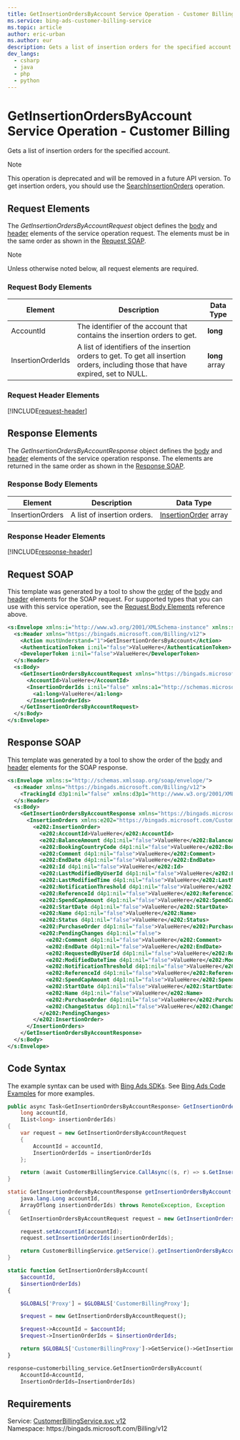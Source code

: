```yaml
---
title: GetInsertionOrdersByAccount Service Operation - Customer Billing
ms.service: bing-ads-customer-billing-service
ms.topic: article
author: eric-urban
ms.author: eur
description: Gets a list of insertion orders for the specified account.
dev_langs: 
  - csharp
  - java
  - php
  - python
---
```

# GetInsertionOrdersByAccount Service Operation - Customer Billing
Gets a list of insertion orders for the specified account.

> [!NOTE]
> This operation is deprecated and will be removed in a future API version. To get insertion orders, you should use the [SearchInsertionOrders](searchinsertionorders.md) operation.

## <a name="request"></a>Request Elements
The *GetInsertionOrdersByAccountRequest* object defines the [body](#request-body) and [header](#request-header) elements of the service operation request. The elements must be in the same order as shown in the [Request SOAP](#request-soap). 

> [!NOTE]
> Unless otherwise noted below, all request elements are required.

### <a name="request-body"></a>Request Body Elements

|Element|Description|Data Type|
|-----------|---------------|-------------|
|<a name="accountid"></a>AccountId|The identifier of the account that contains the insertion orders to get.|**long**|
|<a name="insertionorderids"></a>InsertionOrderIds|A list of identifiers of the insertion orders to get. To get all insertion orders, including those that have expired, set to NULL.|**long** array|

### <a name="request-header"></a>Request Header Elements
[!INCLUDE[request-header](./includes/request-header.md)]

## <a name="response"></a>Response Elements
The *GetInsertionOrdersByAccountResponse* object defines the [body](#response-body) and [header](#response-header) elements of the service operation response. The elements are returned in the same order as shown in the [Response SOAP](#response-soap).

### <a name="response-body"></a>Response Body Elements

|Element|Description|Data Type|
|-----------|---------------|-------------|
|<a name="insertionorders"></a>InsertionOrders|A list of insertion orders.|[InsertionOrder](insertionorder.md) array|

### <a name="response-header"></a>Response Header Elements
[!INCLUDE[response-header](./includes/response-header.md)]

## <a name="request-soap"></a>Request SOAP
This template was generated by a tool to show the [order](../guides/services-protocol.md#element-order) of the [body](#request-body) and [header](#request-header) elements for the SOAP request. For supported types that you can use with this service operation, see the [Request Body Elements](#request-header) reference above.

```xml
<s:Envelope xmlns:i="http://www.w3.org/2001/XMLSchema-instance" xmlns:s="http://schemas.xmlsoap.org/soap/envelope/">
  <s:Header xmlns="https://bingads.microsoft.com/Billing/v12">
    <Action mustUnderstand="1">GetInsertionOrdersByAccount</Action>
    <AuthenticationToken i:nil="false">ValueHere</AuthenticationToken>
    <DeveloperToken i:nil="false">ValueHere</DeveloperToken>
  </s:Header>
  <s:Body>
    <GetInsertionOrdersByAccountRequest xmlns="https://bingads.microsoft.com/Billing/v12">
      <AccountId>ValueHere</AccountId>
      <InsertionOrderIds i:nil="false" xmlns:a1="http://schemas.microsoft.com/2003/10/Serialization/Arrays">
        <a1:long>ValueHere</a1:long>
      </InsertionOrderIds>
    </GetInsertionOrdersByAccountRequest>
  </s:Body>
</s:Envelope>
```

## <a name="response-soap"></a>Response SOAP
This template was generated by a tool to show the order of the [body](#response-body) and [header](#response-header) elements for the SOAP response.

```xml
<s:Envelope xmlns:s="http://schemas.xmlsoap.org/soap/envelope/">
  <s:Header xmlns="https://bingads.microsoft.com/Billing/v12">
    <TrackingId d3p1:nil="false" xmlns:d3p1="http://www.w3.org/2001/XMLSchema-instance">ValueHere</TrackingId>
  </s:Header>
  <s:Body>
    <GetInsertionOrdersByAccountResponse xmlns="https://bingads.microsoft.com/Billing/v12">
      <InsertionOrders xmlns:e202="https://bingads.microsoft.com/Customer/v12/Entities" d4p1:nil="false" xmlns:d4p1="http://www.w3.org/2001/XMLSchema-instance">
        <e202:InsertionOrder>
          <e202:AccountId>ValueHere</e202:AccountId>
          <e202:BalanceAmount d4p1:nil="false">ValueHere</e202:BalanceAmount>
          <e202:BookingCountryCode d4p1:nil="false">ValueHere</e202:BookingCountryCode>
          <e202:Comment d4p1:nil="false">ValueHere</e202:Comment>
          <e202:EndDate d4p1:nil="false">ValueHere</e202:EndDate>
          <e202:Id d4p1:nil="false">ValueHere</e202:Id>
          <e202:LastModifiedByUserId d4p1:nil="false">ValueHere</e202:LastModifiedByUserId>
          <e202:LastModifiedTime d4p1:nil="false">ValueHere</e202:LastModifiedTime>
          <e202:NotificationThreshold d4p1:nil="false">ValueHere</e202:NotificationThreshold>
          <e202:ReferenceId d4p1:nil="false">ValueHere</e202:ReferenceId>
          <e202:SpendCapAmount d4p1:nil="false">ValueHere</e202:SpendCapAmount>
          <e202:StartDate d4p1:nil="false">ValueHere</e202:StartDate>
          <e202:Name d4p1:nil="false">ValueHere</e202:Name>
          <e202:Status d4p1:nil="false">ValueHere</e202:Status>
          <e202:PurchaseOrder d4p1:nil="false">ValueHere</e202:PurchaseOrder>
          <e202:PendingChanges d4p1:nil="false">
            <e202:Comment d4p1:nil="false">ValueHere</e202:Comment>
            <e202:EndDate d4p1:nil="false">ValueHere</e202:EndDate>
            <e202:RequestedByUserId d4p1:nil="false">ValueHere</e202:RequestedByUserId>
            <e202:ModifiedDateTime d4p1:nil="false">ValueHere</e202:ModifiedDateTime>
            <e202:NotificationThreshold d4p1:nil="false">ValueHere</e202:NotificationThreshold>
            <e202:ReferenceId d4p1:nil="false">ValueHere</e202:ReferenceId>
            <e202:SpendCapAmount d4p1:nil="false">ValueHere</e202:SpendCapAmount>
            <e202:StartDate d4p1:nil="false">ValueHere</e202:StartDate>
            <e202:Name d4p1:nil="false">ValueHere</e202:Name>
            <e202:PurchaseOrder d4p1:nil="false">ValueHere</e202:PurchaseOrder>
            <e202:ChangeStatus d4p1:nil="false">ValueHere</e202:ChangeStatus>
          </e202:PendingChanges>
        </e202:InsertionOrder>
      </InsertionOrders>
    </GetInsertionOrdersByAccountResponse>
  </s:Body>
</s:Envelope>
```

## <a name="example"></a>Code Syntax
The example syntax can be used with [Bing Ads SDKs](../guides/client-libraries.md). See [Bing Ads Code Examples](../guides/code-examples.md) for more examples.
```csharp
public async Task<GetInsertionOrdersByAccountResponse> GetInsertionOrdersByAccountAsync(
	long accountId,
	IList<long> insertionOrderIds)
{
	var request = new GetInsertionOrdersByAccountRequest
	{
		AccountId = accountId,
		InsertionOrderIds = insertionOrderIds
	};

	return (await CustomerBillingService.CallAsync((s, r) => s.GetInsertionOrdersByAccountAsync(r), request));
}
```
```java
static GetInsertionOrdersByAccountResponse getInsertionOrdersByAccount(
	java.lang.Long accountId,
	ArrayOflong insertionOrderIds) throws RemoteException, Exception
{
	GetInsertionOrdersByAccountRequest request = new GetInsertionOrdersByAccountRequest();

	request.setAccountId(accountId);
	request.setInsertionOrderIds(insertionOrderIds);

	return CustomerBillingService.getService().getInsertionOrdersByAccount(request);
}
```
```php
static function GetInsertionOrdersByAccount(
	$accountId,
	$insertionOrderIds)
{

	$GLOBALS['Proxy'] = $GLOBALS['CustomerBillingProxy'];

	$request = new GetInsertionOrdersByAccountRequest();

	$request->AccountId = $accountId;
	$request->InsertionOrderIds = $insertionOrderIds;

	return $GLOBALS['CustomerBillingProxy']->GetService()->GetInsertionOrdersByAccount($request);
}
```
```python
response=customerbilling_service.GetInsertionOrdersByAccount(
	AccountId=AccountId,
	InsertionOrderIds=InsertionOrderIds)
```

## Requirements
Service: [CustomerBillingService.svc v12](https://clientcenter.api.bingads.microsoft.com/Api/Billing/v12/CustomerBillingService.svc)  
Namespace: https\://bingads.microsoft.com/Billing/v12  

